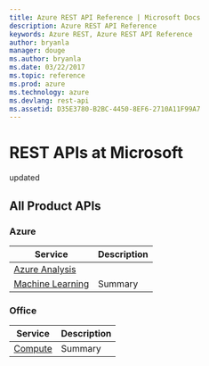```yaml
---
title: Azure REST API Reference | Microsoft Docs
description: Azure REST API Reference 
keywords: Azure REST, Azure REST API Reference
author: bryanla
manager: douge
ms.author: bryanla
ms.date: 03/22/2017
ms.topic: reference
ms.prod: azure
ms.technology: azure
ms.devlang: rest-api
ms.assetid: D35E3780-B2BC-4450-8EF6-2710A11F99A7
---
```

# REST APIs at Microsoft
updated
## All Product APIs

### Azure
| Service | Description |
|---------|-------------|
| [Azure Analysis](docs-ref-conceptual/analysisservices/index.md) |  |
| [Machine Learning](docs-ref-conceptual/machinelearning/index.md) | Summary |

### Office
| Service | Description |
|---------|-------------|
| [Compute](docs-ref-conceptual/compute/index.md) | Summary |
